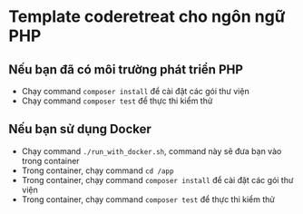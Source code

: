 # Template coderetreat cho ngôn ngữ PHP


## Nếu bạn đã có môi trường phát triển PHP

* Chạy command `composer install` để cài đặt các gói thư viện
* Chạy command `composer test` để thực thi kiểm thử

## Nếu bạn sử dụng Docker

* Chạy command `./run_with_docker.sh`, command này sẽ đưa bạn vào trong container
* Trong container, chạy command `cd /app`
* Trong container, chạy command `composer install` để cài đặt các gói thư viện
* Trong container, chạy command `composer test` để thực thi kiểm thử
